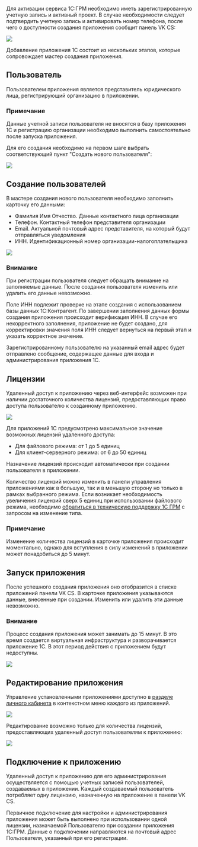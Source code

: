 Для активации сервиса 1С:ГРМ необходимо иметь зарегистрированную учетную запись и активный проект. В случае необходимости следует подтвердить учетную запись и активировать номер телефона, после чего о доступности создания приложения сообщит панель VK CS:

![](./assets/1598868682430-1598868682429.png)

Добавление приложения 1С состоит из нескольких этапов, которые сопровождает мастер создания приложения.

## Пользователь

Пользователем приложения является представитель юридического лица, регистрирующий организацию в приложении.

### **Примечание**

Данные учетной записи пользователя не вносятся в базу приложения 1С и регистрацию организации необходимо выполнить самостоятельно после запуска приложения.

Для его создания необходимо на первом шаге выбрать соответствующий пункт "Создать нового пользователя":

![](./assets/1598870898164-1598870898164.png)

## Создание пользователей

В мастере создания нового пользователя необходимо заполнить карточку его данными:

- Фамилия Имя Отчество. Данные контактного лица организации
- Телефон. Контактный телефон представителя организации
- Email. Актуальной почтовый адрес представителя, на который будут отправляться уведомления
- ИНН. Идентификационный номер организации-налогоплательщика

![](./assets/1597996050267-1597996050267.png)

### **Внимание**

При регистрации пользователя следует обращать внимание на заполняемые данные. После создания пользователя изменить или удалить его данные невозможно.

Поле ИНН подлежит проверке на этапе создания с использованием базы данных 1С:Контрагент. По завершении заполнения данных формы создания приложения происходит верификация ИНН. В случае его некорректного заполнения, приложение не будет создано, для корректировки значения поля ИНН следует вернуться на первый этап и указать корректное значение.

Зарегистрированному пользователю на указанный email адрес будет отправлено сообщение, содержащее данные для входа и администрирования приложения 1С.

## Лицензии

Удаленный доступ к приложению через веб-интерфейс возможен при наличии достаточного количества лицензий, предоставляющих право доступа пользователю к созданному приложению.

![](./assets/1598874986818-1598874986818.png)

Для приложений 1С предусмотрено максимальное значение возможных лицензий удаленного доступа:

- Для файлового режима: от 1 до 5 единиц
- Для клиент-серверного режима: от 6 до 50 единиц

Назначение лицензий происходит автоматически при создании пользователя в приложении.

Количество лицензий можно изменить в панели управления приложениями как в большую, так и в меньшую сторону но только в рамках выбранного режима. Если возникает необходимость увеличения лицензий сверх 5 единиц при использовании файлового режима, необходимо [обратиться в техническую поддержку 1С ГРМ](mailto:support.1c.grm@mcs.mail.ru) с запросом на изменение типа.

### **Примечание**

Изменение количества лицензий в карточке приложения происходит моментально, однако для вступления в силу изменений в приложении может понадобиться до 5 минут.

## Запуск приложения

После успешного создания приложения оно отобразится в списке приложений панели VK CS. В карточке приложения указываются данные, внесенные при создании. Изменить или удалить эти данные невозможно.

### **Внимание**

Процесс создания приложения может занимать до 15 минут. В это время создается виртуальная инфраструктура и разворачивается приложение 1С. В этот период действия с приложением будут недоступны.

![](./assets/1598881500890-1598881500890.png)

## Редактирование приложения

Управление установленными приложениями доступно в [разделе личного кабинета](https://mcs.mail.ru/app/services/grm/apps/) в контекстном меню каждого из приложений.

![](./assets/1598881691615-1598881691615.png)

Редактирование возможно только для количества лицензий, предоставляющих удаленный доступ пользователям к приложению:

![](./assets/1597996712818-1597996712818.png)

## Подключение к приложению

Удаленный доступ к приложению для его администрирования осуществляется с помощью учетных записей пользователей, создаваемых в приложении. Каждый создаваемый пользователь потребляет одну лицензию, назначенную на приложение в панели VK CS.

Первичное подключение для настройки и администрирования приложения может быть выполнено при использовании одной лицензии, назначаемой Пользователю при создании приложения 1С:ГРМ. Данные о подключении направляются на почтовый адрес Пользователя, указанный при его регистрации.
